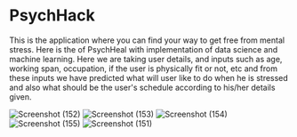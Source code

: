 # PsychHack

This is the application where you can find your way to get free from mental stress. Here is the of PsychHeal with
implementation of data science and machine learning.
Here we are taking user details, and inputs such as age, working span, occupation, if the user is physically fit or not, etc
and from these inputs we have predicted what will user like to do when he is stressed and also what should be the user's
schedule according to his/her details given.

![Screenshot (152)](https://user-images.githubusercontent.com/72909842/153766453-8aba1549-17d7-49d3-a340-03849331883c.png)
![Screenshot (153)](https://user-images.githubusercontent.com/72909842/153766458-9a882f65-4983-4d19-bea9-412fdd9ea6ff.png)
![Screenshot (154)](https://user-images.githubusercontent.com/72909842/153766459-0972e148-a8aa-43c3-af4f-e19059d0c1c1.png)
![Screenshot (155)](https://user-images.githubusercontent.com/72909842/153766460-5a68faf1-ce68-4705-8a77-870096f46769.png)
![Screenshot (151)](https://user-images.githubusercontent.com/72909842/153766461-08544420-5c84-4219-823b-2df5419876bd.png)

